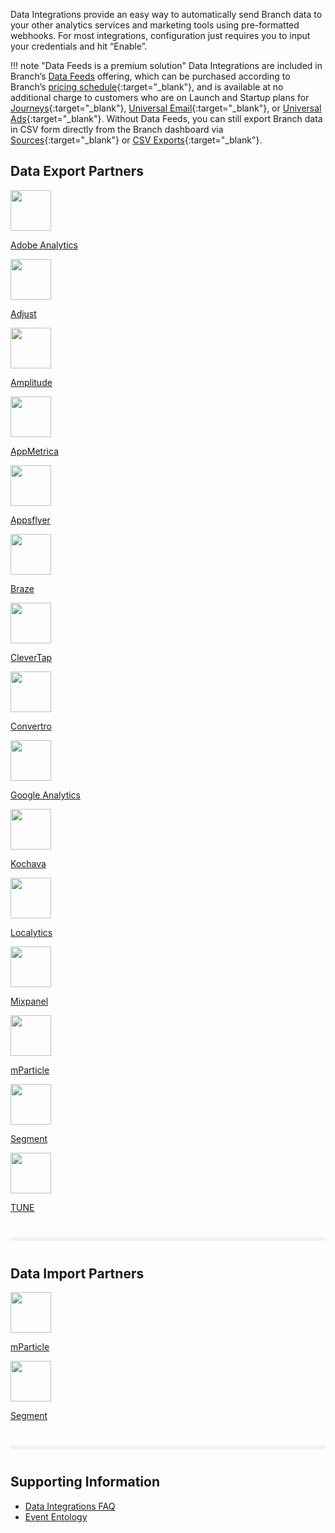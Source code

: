 Data Integrations provide an easy way to automatically send Branch data to your other analytics services and marketing tools using pre-formatted webhooks. For most integrations, configuration just requires you to input your credentials and hit “Enable”.

!!! note "Data Feeds is a premium solution"
    Data Integrations are included in Branch’s [Data Feeds](/pages/exports/data-feeds/) offering, which can be purchased according to Branch’s [pricing schedule](https://branch.io/pricing/){:target="\_blank"}, and is available at no additional charge to customers who are on Launch and Startup plans for [Journeys](https://branch.io/journeys/){:target="\_blank"}, [Universal Email](https://branch.io/email/){:target="\_blank"}, or [Universal Ads](https://branch.io/attribution/){:target="\_blank"}. Without Data Feeds, you can still export Branch data in CSV form directly from the Branch dashboard via [Sources](https://dashboard.branch.io/sources){:target="\_blank"} or [CSV Exports](https://dashboard.branch.io/data-import-export/csv-exports){:target="\_blank"}.


<div class="main-nav">
  <!-- Deep Links -->
  <h2>Data Export Partners</h2>
  <div class="nav-wrap flex-wrap">
  <a href="/pages/integrations/adobe-analytics/">
    <div>
      <img src="../../../img/pages/resources/sdk-resources/adobe-launch.png" height:"65" width="65"/>
      <p>Adobe Analytics</p>
    </div>
  </a>
  <a href="/pages/integrations/adjust/">
    <div>
      <img src="../../../img/pages/integrations/overview/adjust.png" height:"65" width="65"/>
      <p>Adjust</p>
    </div>
  </a>
  <a href="/pages/integrations/amplitude/">
    <div>
      <img src="../../../img/pages/integrations/overview/amplitude-logo.jpg" height:"65" width="65"/>
      <p>Amplitude</p>
    </div>
  </a>
  <a href="/pages/integrations/appmetrica/">
    <div>
      <img src="../../../img/pages/integrations/overview/appmetrica-logo.png" height:"65" width="65"/>
      <p>AppMetrica</p>
    </div>
  </a>
  <a href="/pages/integrations/appsflyer/">
    <div>
      <img src="../../../img/pages/integrations/overview/appsflyer-logo.jpg" height:"65" width="65"/>
      <p>Appsflyer</p>
    </div>
  </a>
  <a href="/pages/integrations/braze/">
    <div>
      <img src="../../../img/pages/integrations/overview/braze-logo.png" height:"65" width="65"/>
      <p>Braze</p>
    </div>
  </a>
  <a href="/pages/integrations/clevertap/">
    <div>
      <img src="../../../img/pages/integrations/overview/clevertap-logo.png" height:"65" width="65"/>
      <p>CleverTap</p>
    </div>
  </a>
  <a href="/pages/integrations/convertro/">
    <div>
      <img src="../../../img/pages/integrations/overview/convertro-logo.png" height:"65" width="65"/>
      <p>Convertro</p>
    </div>
  </a>
  <a href="/pages/integrations/google-analytics/">
    <div>
      <img src="../../../img/pages/integrations/overview/google.analytics.logo.png" height:"65" width="65"/>
      <p>Google Analytics</p>
    </div>
  </a>
  <a href="/pages/integrations/kochava/">
    <div>
      <img src="../../../img/pages/integrations/overview/kochava-logo.png" height:"65" width="65"/>
      <p>Kochava</p>
    </div>
  </a>
  <a href="/pages/integrations/localytics/">
    <div>
      <img src="../../../img/pages/integrations/overview/localytics.png" height:"65" width="65"/>
      <p>Localytics</p>
    </div>
  </a>
  <a href="/pages/integrations/mixpanel/">
    <div>
      <img src="../../../img/pages/integrations/overview/mixpanel-logo.png" height:"65" width="65"/>
      <p>Mixpanel</p>
    </div>
  </a>
  <a href="/pages/integrations/mParticle/">
    <div>
      <img src="../../../img/pages/resources/sdk-resources/mparticle.png" height:"65" width="65"/>
      <p>mParticle</p>
    </div>
  </a>
  <a href="/pages/integrations/segment/">
    <div>
      <img src="../../../img/pages/resources/sdk-resources/segment-logo.png" height:"65" width="65"/>
      <p>Segment</p>
    </div>
  </a>
  <a href="/pages/integrations/tune/">
    <div>
      <img src="../../../img/pages/integrations/overview/tune.png" height:"65" width="65"/>
      <p>TUNE</p>
    </div>
  </a>
  </div>
  <!--/ Link Configuration -->
  <!-- divider -->
  <hr style="border:0; background-color: #f0f0f0; height: 5px; margin: 40px 0;"/>
  <!-- Link Configuration -->
  <h2>Data Import Partners</h2>
  <div class="nav-wrap flex-wrap">
    <a href="/pages/integrations/mparticle-import/">
      <div>
        <img src="../../../img/pages/resources/sdk-resources/mparticle.png" height:"65" width="65"/>
        <p>mParticle</p>
      </div>
    </a>
    <a href="/pages/integrations/segment-import/">
    <div>
      <img src="../../../img/pages/resources/sdk-resources/segment-logo.png" height:"65" width="65"/>
      <p>Segment</p>
    </div>
    </a>
  </div>
  <!--/ Link Configuration -->
  <!-- divider -->
  <hr style="border:0; background-color: #f0f0f0; height: 5px; margin: 40px 0;"/>
  <!-- Advanced Options -->
  <h2>Supporting Information</h2>
  <div class="nav-wrap flex-wrap">
    <div>
      <ul>
        <li><a href="/pages/integrations/faq/">Data Integrations FAQ</a></li>
        <li><a href="/pages/exports/event_ontology_data_schema/">Event Entology</a></li>
      </ul>
    </div>
  </div>
</div>
